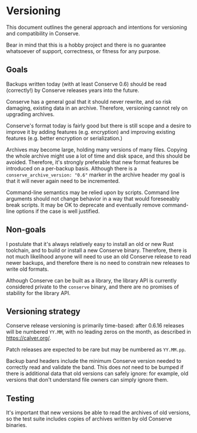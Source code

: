# Versioning

This document outlines the general approach and intentions for versioning and compatibility in Conserve.

Bear in mind that this is a hobby project and there is no guarantee whatsoever of support, correctness,
or fitness for any purpose.

## Goals

Backups written today (with at least Conserve 0.6) should be read (correctly!) by Conserve releases years into the future.

Conserve has a general goal that it should never rewrite, and so risk damaging, existing data in an archive.
Therefore, versioning cannot rely on upgrading archives.

Conserve's format today is fairly good but there is still scope and a desire to improve it by adding
features (e.g. encryption) and improving existing features (e.g. better encryption or serialization.)

Archives may become large, holding many versions of many files. Copying the whole archive might use a lot of time
and disk space, and this should be avoided. Therefore, it's strongly preferable that new format features be introduced
on a per-backup basis. Although there is a `conserve_archive_version: "0.6"` marker in the archive header my 
goal is that it will never again need to be incremented.

Command-line semantics may be relied upon by scripts. Command line arguments should not change behavior 
in a way that would foreseeably break scripts. It may be OK to deprecate and eventually remove command-line
options if the case is well justified.

## Non-goals

I postulate that it's always relatively easy to install an old or new Rust toolchain, and to build
or install a new Conserve binary. Therefore, there is not much likelihood anyone will need to use an 
old Conserve release to read newer backups, and therefore there is no need to constrain new 
releases to write old formats. 

Although Conserve can be built as a library, the library API is currently considered private to the `conserve` binary, and 
there are no promises of stability for the library API.

## Versioning strategy

Conserve release versioning is primarily time-based: after 0.6.16 releases will be numbered `YY.MM`, with no leading zeros on the month,
as described in <https://calver.org/>.

Patch releases are expected to be rare but may be numbered as `YY.MM.pp`.

Backup band headers include the minimum Conserve version needed to correctly read and validate the band.
This does _not_ need to be bumped if there is additional data that old versions can safely ignore:
for example, old versions that don't understand file owners can simply ignore them.

## Testing

It's important that new versions be able to read the archives of old versions, so the test suite includes copies of archives written by old Conserve binaries.

